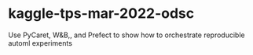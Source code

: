 # kaggle-tps-mar-2022-odsc
 Use PyCaret, W&B,, and Prefect to show how to orchestrate reproducible automl experiments

